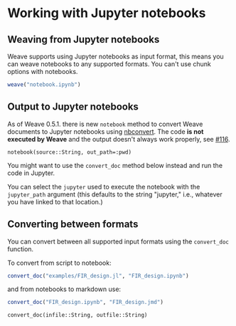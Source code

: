 
# Working with Jupyter notebooks

## Weaving from Jupyter notebooks

Weave supports using Jupyter notebooks as input format, this means you
can weave notebooks to any supported formats. You can't use chunk options with notebooks.

```julia
weave("notebook.ipynb")
```

## Output to Jupyter notebooks

As of Weave 0.5.1. there is new `notebook` method to convert Weave documents
to Jupyter notebooks using [nbconvert](http://nbconvert.readthedocs.io/en/latest/execute_api.html). The code **is not executed by Weave**
and the output doesn't always work properly,
see [#116](https://github.com/mpastell/Weave.jl/issues/116).

```@docs
notebook(source::String, out_path=:pwd)
```

You might want to use the `convert_doc` method below instead and run the code in Jupyter.

You can select the `jupyter` used to execute the notebook with the `jupyter_path` argument (this defaults to the string "jupyter," i.e., whatever you have linked to that location.)

## Converting between formats

You can convert between all supported input formats using the `convert_doc`
function.

To convert from script to notebook:

```julia
convert_doc("examples/FIR_design.jl", "FIR_design.ipynb")
```

and from notebooks to markdown use:

```julia
convert_doc("FIR_design.ipynb", "FIR_design.jmd")
```

```@docs
convert_doc(infile::String, outfile::String)
```

